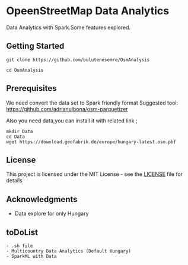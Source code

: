 # OpeenStreetMap Data Analytics

Data Analytics with Spark.Some features explored.

## Getting Started

```
git clone https://github.com/bulutenesemre/OsmAnalysis

cd OsmAnalysis
```
## Prerequisites
We need convert the data set to Spark friendly format
Suggested tool: https://github.com/adrianulbona/osm-parquetizer

Also you need data,you can install it with related link ;
```
mkdir Data
cd Data
wget https://download.geofabrik.de/europe/hungary-latest.osm.pbf
```


## License

This project is licensed under the MIT License - see the [LICENSE](LICENSE) file for details

## Acknowledgments

* Data explore for only Hungary

## toDoList
    - .sh file 
    - Multicountry Data Analytics (Default Hungary)
    - SparkML with Data